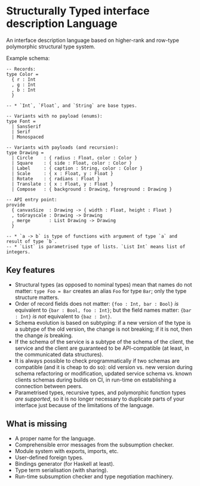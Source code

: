 # Structurally Typed interface description Language

An interface description language based on higher-rank and row-type
polymorphic structural type system.

Example schema:

```
-- Records:
type Color =
  { r : Int
  , g : Int
  , b : Int
  }

-- * `Int`, `Float`, and `String` are base types.

-- Variants with no payload (enums):
type Font =
  | SansSerif
  | Serif
  | Monospaced

-- Variants with payloads (and recursion):
type Drawing =
  | Circle    : { radius : Float, color : Color }
  | Square    : { side : Float, color : Color }
  | Label     : { caption : String, color : Color }
  | Scale     : { x : Float, y : Float }
  | Rotate    : { radians : Float }
  | Translate : { x : Float, y : Float }
  | Compose   : { background : Drawing, foreground : Drawing }

-- API entry point:
provide
  { canvasSize  : Drawing -> { width : Float, height : Float }
  , toGrayscale : Drawing -> Drawing
  , merge       : List Drawing -> Drawing
  }

-- * `a -> b` is type of functions with argument of type `a` and result of type `b`.
-- * `List` is parametrised type of lists. `List Int` means list of integers.
```

## Key features

* Structural types (as opposed to nominal types) mean that names do
  not matter: `type Foo = Bar` creates an alias `Foo` for type `Bar`;
  only the type structure matters.
* Order of record fields does not matter: `{foo : Int, bar : Bool}` *is*
  equivalent to `{bar : Bool, foo : Int}`; but the field names matter:
  `{bar : Int}` *is not* equivalent to `{baz : Int}`.
* Schema evolution is based on subtyping: if a new version of the type
  is a subtype of the old version, the change is not breaking; if it
  is not, then the change *is* breaking.
* If the schema of the service is a subtype of the schema of the
  client, the service and the client are guaranteed to be
  API-compatible (at least, in the communicated data structures).
* It is always possible to check programmatically if two schemas are
  compatible (and it is cheap to do so): old version vs. new version
  during schema refactoring or modification, updated service schema
  vs. known clients schemas during builds on CI, in run-time on
  establishing a connection between peers.
* Parametrised types, recursive types, and polymorphic function types
  *are supported*, so it is no longer necessary to duplicate parts of
  your interface just because of the limitations of the language.

## What is missing

* A proper name for the language.
* Comprehensible error messages from the subsumption checker.
* Module system with exports, imports, etc.
* User-defined foreign types.
* Bindings generator (for Haskell at least).
* Type term serialisation (with sharing).
* Run-time subsumption checker and type negotiation machinery.
